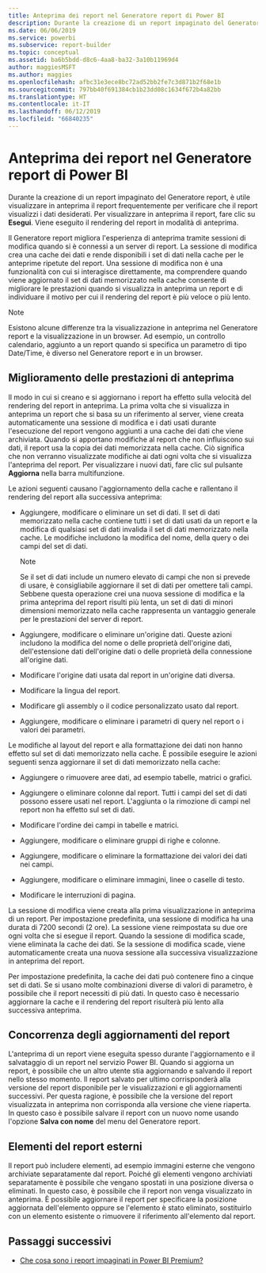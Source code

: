 ```yaml
---
title: Anteprima dei report nel Generatore report di Power BI
description: Durante la creazione di un report impaginato del Generatore report, è utile visualizzare in anteprima il report frequentemente per verificare che il report visualizzi i dati desiderati.
ms.date: 06/06/2019
ms.service: powerbi
ms.subservice: report-builder
ms.topic: conceptual
ms.assetid: ba6b5bdd-d8c6-4aa8-ba32-3a10b11969d4
author: maggiesMSFT
ms.author: maggies
ms.openlocfilehash: afbc31e3ece8bc72ad52bb2fe7c3d871b2f68e1b
ms.sourcegitcommit: 797bb40f691384cb1b23dd08c1634f672b4a82bb
ms.translationtype: HT
ms.contentlocale: it-IT
ms.lasthandoff: 06/12/2019
ms.locfileid: "66840235"
---
```

# <a name="previewing-reports-in-power-bi-report-builder"></a>Anteprima dei report nel Generatore report di Power BI
  Durante la creazione di un report impaginato del Generatore report, è utile visualizzare in anteprima il report frequentemente per verificare che il report visualizzi i dati desiderati. Per visualizzare in anteprima il report, fare clic su **Esegui**. Viene eseguito il rendering del report in modalità di anteprima.  
  
 Il Generatore report migliora l'esperienza di anteprima tramite sessioni di modifica quando si è connessi a un server di report. La sessione di modifica crea una cache dei dati e rende disponibili i set di dati nella cache per le anteprime ripetute del report. Una sessione di modifica non è una funzionalità con cui si interagisce direttamente, ma comprendere quando viene aggiornato il set di dati memorizzato nella cache consente di migliorare le prestazioni quando si visualizza in anteprima un report e di individuare il motivo per cui il rendering del report è più veloce o più lento.  

  
> [!NOTE]  
> Esistono alcune differenze tra la visualizzazione in anteprima nel Generatore report e la visualizzazione in un browser. Ad esempio, un controllo calendario, aggiunto a un report quando si specifica un parametro di tipo Date/Time, è diverso nel Generatore report e in un browser. 
  
## <a name="improving-preview-performance"></a>Miglioramento delle prestazioni di anteprima  
 Il modo in cui si creano e si aggiornano i report ha effetto sulla velocità del rendering del report in anteprima. La prima volta che si visualizza in anteprima un report che si basa su un riferimento al server, viene creata automaticamente una sessione di modifica e i dati usati durante l'esecuzione del report vengono aggiunti a una cache dei dati che viene archiviata. Quando si apportano modifiche al report che non influiscono sui dati, il report usa la copia dei dati memorizzata nella cache. Ciò significa che non verranno visualizzate modifiche ai dati ogni volta che si visualizza l'anteprima del report. Per visualizzare i nuovi dati, fare clic sul pulsante **Aggiorna** nella barra multifunzione.  
  
 Le azioni seguenti causano l'aggiornamento della cache e rallentano il rendering del report alla successiva anteprima:  
  
-   Aggiungere, modificare o eliminare un set di dati. Il set di dati memorizzato nella cache contiene tutti i set di dati usati da un report e la modifica di qualsiasi set di dati invalida il set di dati memorizzato nella cache. Le modifiche includono la modifica del nome, della query o dei campi del set di dati.  
  
    > [!NOTE]  
    >  Se il set di dati include un numero elevato di campi che non si prevede di usare, è consigliabile aggiornare il set di dati per omettere tali campi. Sebbene questa operazione crei una nuova sessione di modifica e la prima anteprima del report risulti più lenta, un set di dati di minori dimensioni memorizzato nella cache rappresenta un vantaggio generale per le prestazioni del server di report.  
  
-   Aggiungere, modificare o eliminare un'origine dati. Queste azioni includono la modifica del nome o delle proprietà dell'origine dati, dell'estensione dati dell'origine dati o delle proprietà della connessione all'origine dati.  
  
-   Modificare l'origine dati usata dal report in un'origine dati diversa.  
  
-   Modificare la lingua del report.  
  
-   Modificare gli assembly o il codice personalizzato usato dal report.  
  
-   Aggiungere, modificare o eliminare i parametri di query nel report o i valori dei parametri.  
  
 Le modifiche al layout del report e alla formattazione dei dati non hanno effetto sul set di dati memorizzato nella cache. È possibile eseguire le azioni seguenti senza aggiornare il set di dati memorizzato nella cache:  
  
-   Aggiungere o rimuovere aree dati, ad esempio tabelle, matrici o grafici.  
  
-   Aggiungere o eliminare colonne dal report. Tutti i campi del set di dati possono essere usati nel report. L'aggiunta o la rimozione di campi nel report non ha effetto sul set di dati.  
  
-   Modificare l'ordine dei campi in tabelle e matrici.  
  
-   Aggiungere, modificare o eliminare gruppi di righe e colonne.  
  
-   Aggiungere, modificare o eliminare la formattazione dei valori dei dati nei campi.  
  
-   Aggiungere, modificare o eliminare immagini, linee o caselle di testo.  
  
-   Modificare le interruzioni di pagina.  
  
La sessione di modifica viene creata alla prima visualizzazione in anteprima di un report. Per impostazione predefinita, una sessione di modifica ha una durata di 7200 secondi (2 ore). La sessione viene reimpostata su due ore ogni volta che si esegue il report. Quando la sessione di modifica scade, viene eliminata la cache dei dati. Se la sessione di modifica scade, viene automaticamente creata una nuova sessione alla successiva visualizzazione in anteprima del report.
  
Per impostazione predefinita, la cache dei dati può contenere fino a cinque set di dati. Se si usano molte combinazioni diverse di valori di parametro, è possibile che il report necessiti di più dati. In questo caso è necessario aggiornare la cache e il rendering del report risulterà più lento alla successiva anteprima. 
  
## <a name="concurrency-of-report-updates"></a>Concorrenza degli aggiornamenti del report  
L'anteprima di un report viene eseguita spesso durante l'aggiornamento e il salvataggio di un report nel servizio Power BI. Quando si aggiorna un report, è possibile che un altro utente stia aggiornando e salvando il report nello stesso momento. Il report salvato per ultimo corrisponderà alla versione del report disponibile per le visualizzazioni e gli aggiornamenti successivi. Per questa ragione, è possibile che la versione del report visualizzata in anteprima non corrisponda alla versione che viene riaperta. In questo caso è possibile salvare il report con un nuovo nome usando l'opzione **Salva con nome** del menu del Generatore report.  
  
## <a name="external-report-items"></a>Elementi del report esterni  
 Il report può includere elementi, ad esempio immagini esterne che vengono archiviate separatamente dal report. Poiché gli elementi vengono archiviati separatamente è possibile che vengano spostati in una posizione diversa o eliminati. In questo caso, è possibile che il report non venga visualizzato in anteprima. È possibile aggiornare il report per specificare la posizione aggiornata dell'elemento oppure se l'elemento è stato eliminato, sostituirlo con un elemento esistente o rimuovere il riferimento all'elemento dal report.  
  
## <a name="next-steps"></a>Passaggi successivi

- [Che cosa sono i report impaginati in Power BI Premium?](paginated-reports-report-builder-power-bi.md)
  
